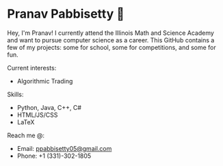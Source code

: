 # Pranav Pabbisetty :wave:

Hey, I'm Pranav! I currently attend the Illinois Math and Science Academy and want to pursue computer science as a career. This GitHub contains a few of my projects: some  for school, some for competitions, and some for fun.

Current interests:
  - Algorithmic Trading 


Skills:
  - Python, Java, C++, C#
  - HTML/JS/CSS
  - LaTeX

Reach me @:
  - Email: ppabbisetty05@gmail.com
  - Phone: +1 (331)-302-1805
